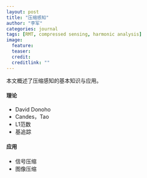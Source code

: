 ```yaml
---
layout: post
title: "压缩感知"
author: "李军"
categories: journal
tags: [RMT, compressed sensing, harmonic analysis]
image:
  feature: 
  teaser: 
  credit: 
  creditlink: ""
---
```


本文概述了压缩感知的基本知识与应用。

#### 理论

+ David Donoho
+ Candes，Tao
+ L1范数
+ 基追踪

#### 应用

+ 信号压缩
+ 图像压缩

